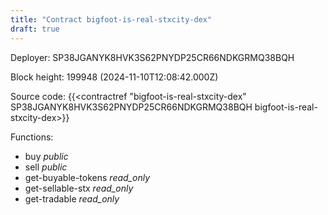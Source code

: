 ```yaml
---
title: "Contract bigfoot-is-real-stxcity-dex"
draft: true
---
```

Deployer: SP38JGANYK8HVK3S62PNYDP25CR66NDKGRMQ38BQH


 



Block height: 199948 (2024-11-10T12:08:42.000Z)

Source code: {{<contractref "bigfoot-is-real-stxcity-dex" SP38JGANYK8HVK3S62PNYDP25CR66NDKGRMQ38BQH bigfoot-is-real-stxcity-dex>}}

Functions:

* buy _public_
* sell _public_
* get-buyable-tokens _read_only_
* get-sellable-stx _read_only_
* get-tradable _read_only_
